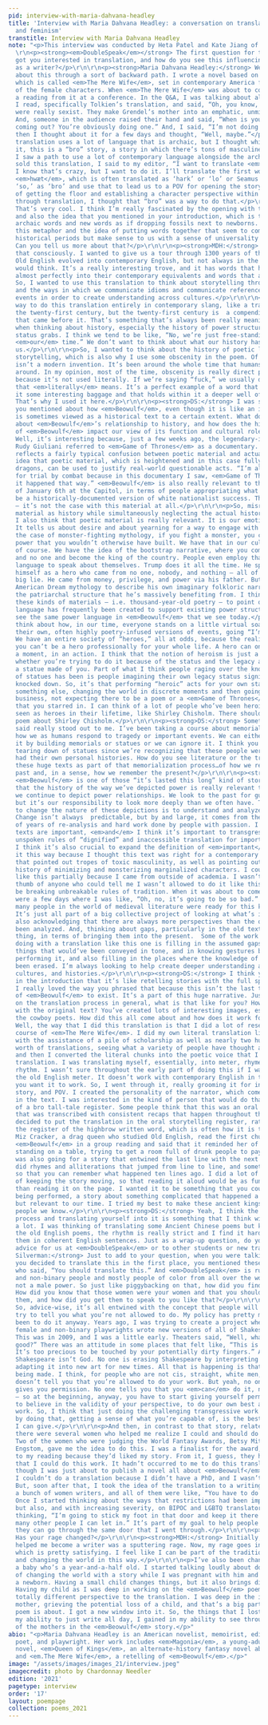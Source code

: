 ```yaml
---
pid: interview-with-maria-dahvana-headley
title: 'Interview with Maria Dahvana Headley: a conversation on translation, storytelling,
  and feminism'
transtitle: Interview with Maria Dahvana Headley
note: "<p>This interview was conducted by Heta Patel and Kate Jiang of <em>DoubleSpeak</em>.</p>\r\n
  \r\n<p><strong><em>DoubleSpeak</em></strong> The first question for today is: What
  got you interested in translation, and how do you see this influencing your work
  as a writer?</p>\r\n\r\n<p><strong>Maria Dahvana Headley:</strong> Well, I came
  about this through a sort of backward path. I wrote a novel based on <em>Beowulf</em>,
  which is called <em>The Mere Wife</em>, set in contemporary America from the POV
  of the female characters. When <em>The Mere Wife</em> was about to come out, I gave
  a reading from it at a conference. In the Q&A, I was talking about all the translations
  I read, specifically Tolkien’s translation, and said, “Oh, you know, some of them
  were really sexist. They make Grendel’s mother into an emphatic, unmistakable monster.”
  And, someone in the audience raised their hand and said, “When is your translation
  coming out? You’re obviously doing one.” And, I said, “I’m not doing that.” And,
  then I thought about it for a few days and thought, “Well, maybe.”</p>\r\n\r\n<p>Tolkien’s
  translation uses a lot of language that is archaic, but I thought while reading
  it, this is a “bro” story, a story in which there’s tons of masculine bragging.
  I saw a path to use a lot of contemporary language alongside the archaic. When I
  sold this translation, I said to my editor, “I want to translate <em>Beowulf</em>.
  I know that’s crazy, but I want to do it. I’ll translate the first word, the legendary
  <em>hwæt</em>, which is often translated as ‘hark’ or ‘lo’ or Seamus Heaney’s legendary
  ‘so,’ as ‘bro’ and use that to lead us to a POV for opening the story.” In terms
  of getting the floor and establishing a character perspective within the material
  through translation, I thought that “bro” was a way to do that.</p>\r\n\r\n<p><strong>DS:</strong>
  That’s very cool. I think I’m really fascinated by the opening with the word “bro”
  and also the idea that you mentioned in your introduction, which is the mixing of
  archaic words and new words as if dropping fossils next to newborns. I really loved
  this metaphor and the idea of putting words together that seem to come from different
  historical periods but make sense to us with a sense of universality and timelessness.
  Can you tell us more about that?</p>\r\n\r\n<p><strong>MDH:</strong> Yeah, I did
  that consciously. I wanted to give us a tour through 1300 years of the English language.
  Old English evolved into contemporary English, but not always in the ways that we
  would think. It’s a really interesting trove, and it has words that have transformed
  almost perfectly into their contemporary equivalents and words that are really different.
  So, I wanted to use this translation to think about storytelling through history
  and the ways in which we communicate idioms and communicate references to historical
  events in order to create understanding across cultures.</p>\r\n\r\n<p>There’s a
  way to do this translation entirely in contemporary slang, like a translation of
  the twenty-first century, but the twenty-first century is  a compendium of everything
  that came before it. That’s something that’s always been really meaningful to me
  when thinking about history, especially the history of power structures and unfair
  status grabs. I think we tend to be like, “No, we’re just free-standing here in
  <em>our</em> time.” We don’t want to think about what our history has created for
  us.</p>\r\n\r\n<p>So, I wanted to think about the history of poetic language and
  storytelling, which is also why I use some obscenity in the poem. Of course, obscenity
  isn’t a modern invention. It’s been around the whole time that humans have been
  around. In my opinion, most of the time, obscenity is really direct poetic language
  because it’s not used literally. If we’re saying “fuck,” we usually don’t mean what
  that <em>literally</em> means. It’s a perfect example of a word that holds within
  it some interesting baggage and that holds within it a deeper well of accrued meaning.
  That’s why I used it here.</p>\r\n\r\n<p><strong>DS:</strong> I was struck by what
  you mentioned about how <em>Beowulf</em>, even though it is like an imagined story,
  is sometimes viewed as a historical text to a certain extent. What do you think
  about <em>Beowulf</em>’s relationship to history, and how does the historicization
  of <em>Beowulf</em> impact our view of its function and cultural role?</p>\r\n\r\n<p><strong>MDH:</strong>
  Well, it’s interesting because, just a few weeks ago, the legendary-in-a-bad-way
  Rudy Giuliani referred to <em>Game of Thrones</em> as a documentary. The whole thing
  reflects a fairly typical confusion between poetic material and actuality, and the
  idea that poetic material, which is heightened and in this case fully inflated with
  dragons, can be used to justify real-world questionable acts. “I’m allowed to call
  for trial by combat because in this documentary I saw, <em>Game of Thrones</em>,
  it happened that way.” <em>Beowulf</em> is also really relevant to those events
  of January 6th at the Capitol, in terms of people appropriating what they saw to
  be a historically-documented version of white nationalist success. That’s a misread
  — it’s not the case with this material at all.</p>\r\n\r\n<p>So, misreading poetic
  material as history while simultaneously neglecting the actual history is problematic.
  I also think that poetic material is really relevant. It is our emotional history.
  It tells us about desire and about yearning for a way to engage with status. In
  the case of monster-fighting mythology, if you fight a monster, you can acquire
  power that you wouldn’t otherwise have built. We have that in our culture already,
  of course. We have the idea of the bootstrap narrative, where you come from nothing
  and no one and become the king of the country. People even employ that sort of mythological
  language to speak about themselves. Trump does it all the time. He speaks about
  himself as a hero who came from no one, nobody, and nothing — all of which is a
  big lie. He came from money, privilege, and power via his father. But he uses the
  American Dream mythology to describe his own imaginary folkloric narrative, erasing
  the patriarchal structure that he’s massively benefiting from. I think about using
  these kinds of materials — i.e. thousand-year-old poetry — to point out that “legendary”
  language has frequently been created to support existing power structures. We can
  see the same power language in <em>Beowulf</em> that we see today.</p>\r\n\r\n<p>I
  think about how, in our time, everyone stands on a little virtual soapbox, giving
  their own, often highly poetry-infused versions of events, going “I’m the hero.”
  We have an entire society of “heroes,” all at odds, because the reality is that
  you can’t be a hero professionally for your whole life. A hero can only exist in
  a moment, in an action. I think that the notion of heroism is just a question of
  whether you’re trying to do it because of the status and the legacy and wanting
  a statue made of you. Part of what I think people raging over the knocking down
  of statues has been is people imagining their own legacy status signifiers being
  knocked down. So, it’s that performing “heroic” acts for your own status, or it’s
  something else, changing the world in discrete moments and then going about your
  business, not expecting there to be a poem or a <em>Game of Thrones</em>–style ”documentary”
  that you starred in. I can think of a lot of people who’ve been heroic but weren’t
  seen as heroes in their lifetime, like Shirley Chisholm. There should be an epic
  poem about Shirley Chisholm.</p>\r\n\r\n<p><strong>DS:</strong> Something that you
  said really stood out to me. I’ve been taking a course about memorialization and
  how we as humans respond to tragedy or important events. We can either sanctify
  it by building memorials or statues or we can ignore it. I think you mentioned the
  tearing down of statues since we’re recognizing that these people were flawed and
  had their own personal histories. How do you see literature or the translation of
  these huge texts as part of that memorialization process…of how we remember the
  past and, in a sense, how we remember the present?</p>\r\n\r\n<p><strong>MDH:</strong>
  <em>Beowulf</em> is one of those “it’s lasted this long” kind of stories. I think
  that the history of the way we’ve depicted power is really relevant to the way that
  we continue to depict power relationships. We look to the past for guidance, sure,
  but it’s our responsibility to look more deeply than we often have. The only way
  to change the nature of these depictions is to understand and analyze where we started.
  Change isn’t always  predictable, but by and large, it comes from the critical mass
  of years of re-analysis and hard work done by people with passion. I think these
  texts are important, <em>and</em> I think it’s important to transgress against the
  unspoken rules of “dignified” and inaccessible translation for important texts.
  I think it’s also crucial to expand the definition of <em>important</em>. I did
  it this way because I thought this text was right for a contemporary translation
  that pointed out tropes of toxic masculinity, as well as pointing out the translation
  history of minimizing and monsterizing marginalized characters. I could do a translation
  like this partially because I came from outside of academia. I wasn’t under the
  thumb of anyone who could tell me I wasn’t allowed to do it like this, that I’d
  be breaking unbreakable rules of tradition. When it was about to come out, there
  were a few days where I was like, “Oh, no, it’s going to be so bad.” But, instead,
  many people in the world of medieval literature were ready for this kind of translation.
  It’s just all part of a big collective project of looking at what’s important and
  also acknowledging that there are always more perspectives than the ones that have
  been analyzed. And, thinking about gaps, particularly in the old texts, is a useful
  thing, in terms of bringing them into the present.  Some of the work I want to be
  doing with a translation like this one is filling in the assumed gaps, the subtext,
  things that would’ve been conveyed in tone, and in knowing gestures by a <em>scop</em>
  performing it, and also filling in the places where the knowledge of the past has
  been erased. I’m always looking to help create deeper understanding across generations,
  cultures, and histories.</p>\r\n\r\n<p><strong>DS:</strong> I think you mentioned
  in the introduction that it’s like retelling stories with the full spectrum of humanity;
  I really loved the way you phrased that because this isn’t the last translation
  of <em>Beowulf</em> to exist. It’s a part of this huge narrative. Just speaking
  on the translation process in general, what is that like for you? How do you interact
  with the original text? You’ve created lots of interesting images, especially with
  the cowboy poets. How did this all come about and how does it work for you?</p>\r\n\r\n<p><strong>MDH:</strong>
  Well, the way that I did this translation is that I did a lot of research over the
  course of <em>The Mere Wife</em>. I did my own literal translation line by line
  with the assistance of a pile of scholarship as well as nearly two hundred years
  worth of translations, seeing what a variety of people have thought about this material,
  and then I converted the literal chunks into the poetic voice that I used in this
  translation. I was translating myself, essentially, into meter, rhyme, and alliterative
  rhythm. I wasn’t sure throughout the early part of doing this if I wanted to replicate
  the old English meter. It doesn’t work with contemporary English in the way that
  you want it to work. So, I went through it, really grooming it for intelligibility,
  story, and POV. I created the personality of the narrator, which comes from suggestions
  in the text. I was interested in the kind of person that would do that in a kind
  of a bro tall-tale register. Some people think that this was an oral performance
  that was transcribed with consistent recaps that happen throughout the story. I
  decided to put the translation in the oral storytelling register, rather than in
  the register of the highbrow written word, which is often how it is translated.
  Miz Cracker, a drag queen who studied Old English, read the first chunk of this
  <em>Beowulf</em> in a group reading and said that it reminded her of drag storytelling,
  standing on a table, trying to get a room full of drunk people to pay attention.</p>\r\n\r\n<p>I
  was also going for a story that entwined the last line with the next line, so I
  did rhymes and alliterations that jumped from line to line, and sometimes callbacks,
  so that you can remember what happened ten lines ago. I did a lot of things in service
  of keeping the story moving, so that reading it aloud would be as fun or more fun
  than reading it on the page. I wanted it to be something that you could imagine
  being performed, a story about something complicated that happened a long time ago,
  but relevant to our time. I tried my best to make these ancient kings feel like
  people we know.</p>\r\n\r\n<p><strong>DS:</strong> Yeah, I think the storytelling
  process and translating yourself into it is something that I think will help me
  a lot. I was thinking of translating some Ancient Chinese poems but kind of like
  the old English poems, the rhythm is really strict and I find it hard to express
  them in coherent English sentences. Just as a wrap-up question, do you have any
  advice for us at <em>DoubleSpeak</em> or to other students or new translators?</p>\r\n\r\n<p><strong>Taije
  Silverman:</strong> Just to add to your question, when you were talking about why
  you decided to translate this in the first place, you mentioned these two women
  who said, “You should translate this.” And <em>DoubleSpeak</em> is run by women
  and non-binary people and mostly people of color from all over the world. It is
  not a male power. So just like piggybacking on that, how did you find your company?
  How did you know that those women were your women and that you should listen to
  them, and how did you get them to speak to you like that?</p>\r\n\r\n<p><strong>MDH:</strong>
  So, advice-wise, it’s all entwined with the concept that people will constantly
  try to tell you what you’re not allowed to do. My policy has pretty much always
  been to do it anyway. Years ago, I was trying to create a project where thirty-seven
  female and non-binary playwrights wrote new versions of all of Shakespeare’s plays.
  This was in 2009, and I was a little early. Theaters said, “Well, what if they aren’t
  good?” There was an attitude in some places that felt like, “This is Shakespeare.
  It’s too precious to be touched by your potentially dirty fingers.” And I’m like,
  Shakespeare isn’t God. No one is erasing Shakespeare by interpreting his work and
  adapting it into new art for new times. All that is happening is that more art is
  being made. I think, for people who are not cis, straight, white men, the world
  doesn’t tell you that you’re allowed to do your work. But yeah, no one typically
  gives you permission. No one tells you that you <em>can</em> do it, not usually
  — so at the beginning, anyway, you have to start giving yourself permission to transgress,
  to believe in the validity of your perspective, to do your own best and most difficult
  work. So, I think that just doing the challenging transgressive work yourself and
  by doing that, getting a sense of what you’re capable of, is the best advice that
  I can give.</p>\r\n\r\n<p>And then, in contrast to that story, relatedly and luckily,
  there were several women who helped me realize I could and should do this translation.
  Two of the women who were judging the World Fantasy Awards, Betsy Mitchell and Elizabeth
  Engstom, gave me the idea to do this. I was a finalist for the award, and they came
  to my reading because they’d liked my story. From it, I guess, they had a sense
  that I could do this work. It hadn’t occurred to me to do this translation, even
  though I was just about to publish a novel all about <em>Beowulf</em>. I still thought
  I couldn’t do a translation because I didn’t have a PhD, and I wasn’t Seamus Heaney.
  But, soon after that, I took the idea of the translation to a writing retreat with
  a bunch of women writers, and all of them were like, “You have to do it <em>now</em>.”
  Once I started thinking about the ways that restrictions had been imposed on women,
  but also, and with increasing severity, on BIPOC and LGBTQ translators, I started
  thinking, “I’m going to stick my foot in that door and keep it there and see how
  many other people I can let in.” It’s part of my goal to help people realize that
  they can go through the same door that I went through.</p>\r\n\r\n<p><strong>TS:</strong>
  Has your rage changed?</p>\r\n\r\n<p><strong>MDH:</strong> Initially, the rage that
  helped me become a writer was a sputtering rage. Now, my rage goes into my work,
  which is pretty satisfying. I feel like I can be part of the tradition of storytelling
  and changing the world in this way.</p>\r\n\r\n<p>I’ve also been changed by having
  a baby who’s a year-and-a-half old. I started talking loudly about doing the work
  of changing the world with a story while I was pregnant with him and while he was
  a newborn. Having a small child changes things, but it also brings different perspectives.
  Having my child as I was deep in working on the <em>Beowulf</em> poem brought a
  totally different perspective to the translation. I was deep in the idea of Grendel’s
  mother, grieving the potential loss of a child, and that’s a big part of what this
  poem is about. I got a new window into it. So, the things that I lost in terms of
  my ability to just write all day, I gained in my ability to see through the eyes
  of the mothers in the <em>Beowulf</em> story.</p>"
abio: "<p>Maria Dahvana Headley is an American novelist, memoirist, editor, translator,
  poet, and playwright. Her work includes <em>Magonia</em>, a young-adult space-fantasy
  novel, <em>Queen of Kings</em>, an alternate-history fantasy novel about Cleopatra,
  and <em.The Mere Wife</em>, a retelling of <em>Beowulf</em>.</p>"
image: "/assets/images/images_21/interview.jpeg"
imagecredit: photo by Chardonnay Needler
edition: '2021'
pagetype: interview
order: '17'
layout: poempage
collection: poems_2021
---
```

